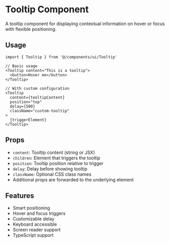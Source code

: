 # Tooltip Component

A tooltip component for displaying contextual information on hover or focus with flexible positioning.

## Usage

```tsx
import { Tooltip } from '@/components/ui/Tooltip'

// Basic usage
<Tooltip content="This is a tooltip">
  <button>Hover me</button>
</Tooltip>

// With custom configuration
<Tooltip 
  content={tooltipContent}
  position="top"
  delay={500}
  className="custom-tooltip"
>
  {triggerElement}
</Tooltip>
```

## Props

- `content`: Tooltip content (string or JSX)
- `children`: Element that triggers the tooltip
- `position`: Tooltip position relative to trigger
- `delay`: Delay before showing tooltip
- `className`: Optional CSS class names
- Additional props are forwarded to the underlying element

## Features

- Smart positioning
- Hover and focus triggers
- Customizable delay
- Keyboard accessible
- Screen reader support
- TypeScript support 